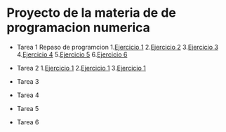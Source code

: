# Proyecto de la materia de de programacion numerica

* Tarea 1 Repaso de programcion
  1.[Ejercicio 1](https://github.com/pj88555/Proyecto-final/blob/main/ejercicio1.py)
  2.[Ejercicio 2](https://github.com/pj88555/Proyecto-final/blob/main/ejercicio2.py)
  3.[Ejercicio 3](https://github.com/pj88555/Proyecto-final/blob/main/ejercicio3.py)
  4.[Ejercicio 4](https://github.com/pj88555/Proyecto-final/blob/main/ejercicio4.py)
  5.[Ejercicio 5](https://github.com/pj88555/Proyecto-final/blob/main/ejercicio5.py)
  6.[Ejercicio 6](https://github.com/pj88555/Proyecto-final/blob/main/ejercicio6.py)

* Tarea 2
   1.[Ejercicio 1](https://github.com/pj88555/Proyecto-final/blob/main/secante.py)
   2.[Ejercicio 1](https://github.com/pj88555/Proyecto-final/blob/main/newton-raphson.py)
   3.[Ejercicio 1](https://github.com/pj88555/Proyecto-final/blob/main/biseccion.py)

* Tarea 3
 
* Tarea 4

* Tarea 5

* Tarea 6
  
